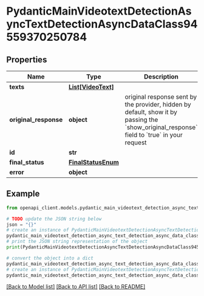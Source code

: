 # PydanticMainVideotextDetectionAsyncTextDetectionAsyncDataClass94559370250784


## Properties

Name | Type | Description | Notes
------------ | ------------- | ------------- | -------------
**texts** | [**List[VideoText]**](VideoText.md) |  | [optional] 
**original_response** | **object** | original response sent by the provider, hidden by default, show it by passing the &#x60;show_original_response&#x60; field to &#x60;true&#x60; in your request | [optional] 
**id** | **str** |  | 
**final_status** | [**FinalStatusEnum**](FinalStatusEnum.md) |  | 
**error** | **object** |  | [optional] 

## Example

```python
from openapi_client.models.pydantic_main_videotext_detection_async_text_detection_async_data_class94559370250784 import PydanticMainVideotextDetectionAsyncTextDetectionAsyncDataClass94559370250784

# TODO update the JSON string below
json = "{}"
# create an instance of PydanticMainVideotextDetectionAsyncTextDetectionAsyncDataClass94559370250784 from a JSON string
pydantic_main_videotext_detection_async_text_detection_async_data_class94559370250784_instance = PydanticMainVideotextDetectionAsyncTextDetectionAsyncDataClass94559370250784.from_json(json)
# print the JSON string representation of the object
print(PydanticMainVideotextDetectionAsyncTextDetectionAsyncDataClass94559370250784.to_json())

# convert the object into a dict
pydantic_main_videotext_detection_async_text_detection_async_data_class94559370250784_dict = pydantic_main_videotext_detection_async_text_detection_async_data_class94559370250784_instance.to_dict()
# create an instance of PydanticMainVideotextDetectionAsyncTextDetectionAsyncDataClass94559370250784 from a dict
pydantic_main_videotext_detection_async_text_detection_async_data_class94559370250784_form_dict = pydantic_main_videotext_detection_async_text_detection_async_data_class94559370250784.from_dict(pydantic_main_videotext_detection_async_text_detection_async_data_class94559370250784_dict)
```
[[Back to Model list]](../README.md#documentation-for-models) [[Back to API list]](../README.md#documentation-for-api-endpoints) [[Back to README]](../README.md)


